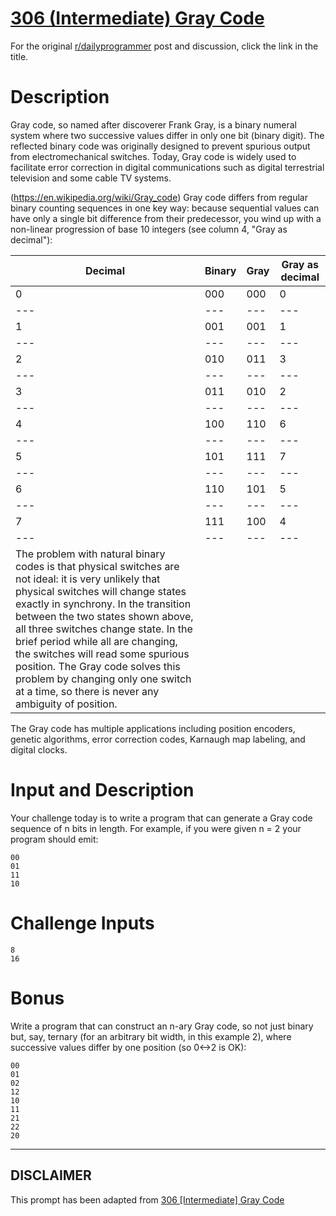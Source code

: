 # [306 (Intermediate) Gray Code](https://www.reddit.com/r/dailyprogrammer/comments/5zj7e4/20170315_challenge_306_intermediate_gray_code/)

For the original [r/dailyprogrammer](https://www.reddit.com/r/dailyprogrammer/) post and discussion, click the link in the title.

# Description
Gray code, so named after discoverer Frank Gray, is a binary numeral system where two successive values differ in only one bit (binary digit). The reflected binary code was originally designed to prevent spurious output from electromechanical switches. Today, Gray code is widely used to facilitate error correction in digital communications such as digital terrestrial television and some cable TV systems.

(https://en.wikipedia.org/wiki/Gray_code)
Gray code differs from regular binary counting sequences in one key way: because sequential values can have only a single bit difference from their predecessor, you wind up with a non-linear progression of base 10 integers (see column 4, "Gray as decimal"):


|Decimal|Binary|Gray|Gray as decimal|
| --- | --- | --- | --- |
|0|000|000|0|
| --- | --- | --- | --- |
|1|001|001|1|
| --- | --- | --- | --- |
|2|010|011|3|
| --- | --- | --- | --- |
|3|011|010|2|
| --- | --- | --- | --- |
|4|100|110|6|
| --- | --- | --- | --- |
|5|101|111|7|
| --- | --- | --- | --- |
|6|110|101|5|
| --- | --- | --- | --- |
|7|111|100|4|
| --- | --- | --- | --- |
|The problem with natural binary codes is that physical switches are not ideal: it is very unlikely that physical switches will change states exactly in synchrony. In the transition between the two states shown above, all three switches change state. In the brief period while all are changing, the switches will read some spurious position.  The Gray code solves this problem by changing only one switch at a time, so there is never any ambiguity of position.

The Gray code has multiple applications including position encoders, genetic algorithms, error correction codes, Karnaugh map labeling, and digital clocks.

# Input and Description
Your challenge today is to write a program that can generate a Gray code sequence of n bits in length. For example, if you were given n = 2 your program should emit:


```
00
01
11
10
```
# Challenge Inputs

```
8
16
```
# Bonus
Write a program that can construct an n-ary Gray code, so not just binary but, say, ternary (for an arbitrary bit width, in this example 2), where successive values differ by one position (so 0<->2 is OK):


```
00
01
02
12
10
11
21
22
20
```

----
## **DISCLAIMER**
This prompt has been adapted from [306 [Intermediate] Gray Code](https://www.reddit.com/r/dailyprogrammer/comments/5zj7e4/20170315_challenge_306_intermediate_gray_code/
)
